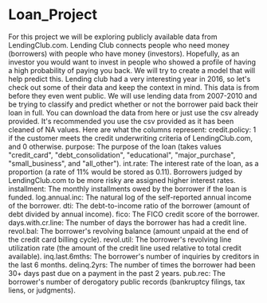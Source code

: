 # Loan_Project
For this project we will be exploring publicly available data from LendingClub.com. Lending Club connects people who need money (borrowers) with people who have money (investors). Hopefully, as an investor you would want to invest in people who showed a profile of having a high probability of paying you back. We will try to create a model that will help predict this.  Lending club had a very interesting year in 2016, so let's check out some of their data and keep the context in mind. This data is from before they even went public.  We will use lending data from 2007-2010 and be trying to classify and predict whether or not the borrower paid back their loan in full. You can download the data from here or just use the csv already provided. It's recommended you use the csv provided as it has been cleaned of NA values.  Here are what the columns represent:  credit.policy: 1 if the customer meets the credit underwriting criteria of LendingClub.com, and 0 otherwise. purpose: The purpose of the loan (takes values "credit_card", "debt_consolidation", "educational", "major_purchase", "small_business", and "all_other"). int.rate: The interest rate of the loan, as a proportion (a rate of 11% would be stored as 0.11). Borrowers judged by LendingClub.com to be more risky are assigned higher interest rates. installment: The monthly installments owed by the borrower if the loan is funded. log.annual.inc: The natural log of the self-reported annual income of the borrower. dti: The debt-to-income ratio of the borrower (amount of debt divided by annual income). fico: The FICO credit score of the borrower. days.with.cr.line: The number of days the borrower has had a credit line. revol.bal: The borrower's revolving balance (amount unpaid at the end of the credit card billing cycle). revol.util: The borrower's revolving line utilization rate (the amount of the credit line used relative to total credit available). inq.last.6mths: The borrower's number of inquiries by creditors in the last 6 months. delinq.2yrs: The number of times the borrower had been 30+ days past due on a payment in the past 2 years. pub.rec: The borrower's number of derogatory public records (bankruptcy filings, tax liens, or judgments).
